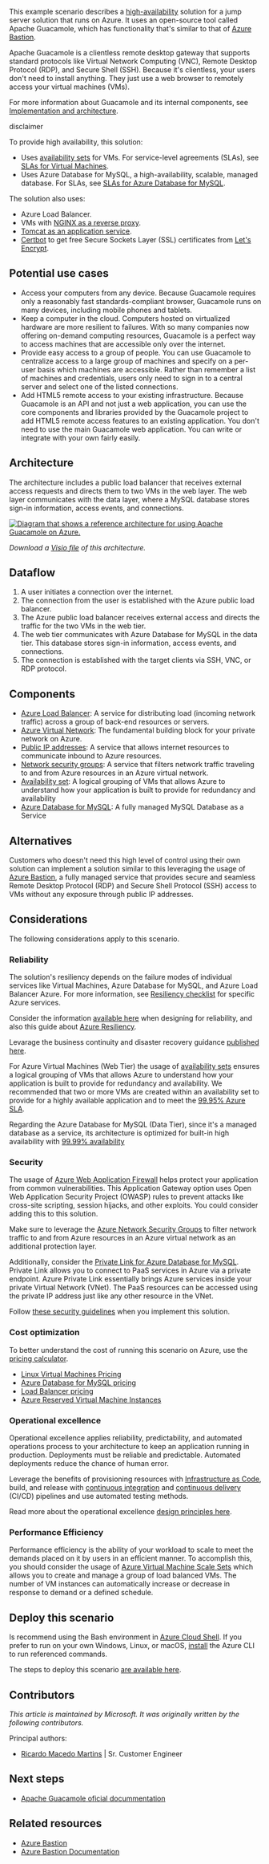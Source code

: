This example scenario describes a [high-availability](https://docs.microsoft.com/azure/architecture/framework/resiliency/overview) solution for a jump server solution that runs on Azure. It uses an open-source tool called Apache Guacamole, which has functionality that's similar to that of [Azure Bastion](https://docs.microsoft.com/en-us/azure/bastion/bastion-overview).

Apache Guacamole is a clientless remote desktop gateway that supports standard protocols like Virtual Network Computing (VNC), Remote Desktop Protocol (RDP), and
Secure Shell (SSH). Because it's clientless, your users don't need to install anything. They just use a web browser to remotely access your virtual machines (VMs).

For more information about Guacamole and its internal components, see [Implementation and architecture](https://guacamole.apache.org/doc/gug/guacamole-architecture.html).

disclaimer 

To provide high availability, this solution:

* Uses [availability sets](/azure/virtual-machines/availability#availability-sets) for VMs. For service-level agreements (SLAs), see [SLAs for Virtual Machines](https://azure.microsoft.com/support/legal/sla/virtual-machines/v1_9).
* Uses Azure Database for MySQL, a high-availability, scalable, managed database. For SLAs, see [SLAs for Azure Database for MySQL](https://azure.microsoft.com/support/legal/sla/mysql/v1_2).

The solution also uses:
- Azure Load Balancer.
-  VMs with [NGINX as a reverse proxy](https://docs.nginx.com/nginx/admin-guide/web-server/reverse-proxy).
- [Tomcat as an application service](https://tomcat.apache.org).
- [Certbot](https://certbot.eff.org) to get free Secure Sockets Layer (SSL) certificates from [Let's Encrypt](https://letsencrypt.org/).

## Potential use cases

* Access your computers from any device. Because Guacamole requires only a reasonably fast standards-compliant browser, Guacamole runs on many devices, including mobile phones and tablets.
* Keep a computer in the cloud. Computers hosted on virtualized hardware are more resilient to failures. With so many companies now offering on-demand computing resources, Guacamole is a perfect way to access machines that are accessible only over the internet.
* Provide easy access to a group of people. You can use Guacamole to centralize access to a large group of machines and specify on a per-user basis which machines are accessible. Rather than remember a list of machines and credentials, users only need to  sign in to a central server and select one of the listed connections.
* Add HTML5 remote access to your existing infrastructure. Because Guacamole is an API and not just a web application, you can use the core components and libraries provided by the Guacamole project to add HTML5 remote access features to an existing application. You don't need to use the main Guacamole web application. You can write or integrate with your own fairly easily.

## Architecture

The architecture includes a public load balancer that receives external access requests and directs them to two VMs in the web layer. The web layer communicates with the data layer, where a MySQL database stores sign-in information, access events, and connections.

[![Diagram that shows a reference architecture for using Apache Guacamole on Azure.](media/azure-architecture-guacamole.png)](media/azure-architecture-guacamole.png#lightbox)

*Download a [Visio file](https://arch-center.azureedge.net/azure-architecture-guacamole.vsdx) of this architecture.*

## Dataflow

1. A user initiates a connection over the internet.
2. The connection from the user is established with the Azure public load balancer.
3. The Azure public load balancer receives external access and directs the traffic for the two VMs in the web tier.
4. The web tier communicates with Azure Database for MySQL in the data tier. This database stores sign-in information, access events, and connections.
5. The connection is established with the target clients via SSH, VNC, or RDP protocol.

## Components

- [Azure Load Balancer](https://azure.microsoft.com/services/load-balancer): A service for distributing load (incoming network traffic) across a group of back-end resources or servers.
- [Azure Virtual Network](https://azure.microsoft.com/services/virtual-network): The fundamental building block for your private network on Azure.
- [Public IP addresses](/azure/virtual-network/ip-services/public-ip-addresses): A service that allows internet resources to communicate inbound to Azure resources.
- [Network security groups](/azure/virtual-network/network-security-groups-overview): A service that filters network traffic traveling to and from Azure resources in an Azure virtual network.
- [Availability set](/azure/virtual-machines/availability-set-overview): A logical grouping of VMs that allows Azure to understand how your application is built to provide for redundancy and availability
- [Azure Database for MySQL](https://azure.microsoft.com/en-us/services/mysql/): A fully managed MySQL Database as a Service 

## Alternatives

Customers who doesn't need this high level of control using their own solution can implement a solution similar to this leveraging the usage of [Azure Bastion](https://azure.microsoft.com/services/azure-bastion/), a fully managed service that provides secure and seamless Remote Desktop Protocol (RDP) and Secure Shell Protocol (SSH) access to VMs without any exposure through public IP addresses. 

## Considerations

The following considerations apply to this scenario.

### Reliability

The solution's resiliency depends on the failure modes of individual services like Virtual Machines, Azure Database for MySQL, and Azure Load Balancer Azure. For more information, see [Resiliency checklist](https://docs.microsoft.com/azure/architecture/checklist/resiliency-per-service) for specific Azure services.

Consider the information [available here](https://docs.microsoft.com/azure/architecture/framework/resiliency/design-checklist) when designing for reliability, and also this guide about [Azure Resiliency](https://docs.microsoft.com/en-us/azure/availability-zones/overview).

Levarage the business continuity and disaster recovery guidance [published here](https://docs.microsoft.com/azure/cloud-adoption-framework/ready/landing-zone/design-area/management-business-continuity-disaster-recovery).

For Azure Virtual Machines (Web Tier) the usage of [availability sets](https://docs.microsoft.com/azure/virtual-machines/availability-set-overview#what-is-an-availability-set) ensures a logical grouping of VMs that allows Azure to understand how your application is built to provide for redundancy and availability. We recommended that two or more VMs are created within an availability set to provide for a highly available application and to meet the [99.95% Azure SLA](https://azure.microsoft.com/support/legal/sla/virtual-machines).

Regarding the Azure Database for MySQL (Data Tier), since it's a managed database as a service, its architecture is optimized for built-in high availability with [99.99% availability](https://docs.microsoft.com/en-us/azure/mysql/concepts-high-availability)

### Security

The usage of [Azure Web Application Firewall](https://docs.microsoft.com/azure/web-application-firewall/overview) helps protect your application from common vulnerabilities. This Application Gateway option uses Open Web Application Security Project (OWASP) rules to prevent attacks like cross-site scripting, session hijacks, and other exploits. You could consider adding this to this solution.

Make sure to leverage the [Azure Network Security Groups](https://docs.microsoft.com/azure/virtual-network/network-security-groups-overview) to filter network traffic to and from Azure resources in an Azure virtual network as an additional protection layer.

Additionally, consider the [Private Link for Azure Database for MySQL](https://docs.microsoft.com/azure/mysql/single-server/concepts-data-access-security-private-link). Private Link allows you to connect to PaaS services in Azure via a private endpoint. Azure Private Link essentially brings Azure services inside your private Virtual Network (VNet). The PaaS resources can be accessed using the private IP address just like any other resource in the VNet.

Follow [these security guidelines](https://docs.microsoft.com/azure/security/fundamentals/overview) when you implement this solution.

### Cost optimization

To better understand the cost of running this scenario on Azure, use the [pricing calculator](https://azure.microsoft.com/pricing/calculator).

* [Linux Virtual Machines Pricing](https://azure.microsoft.compricing/details/virtual-machines/linux/)
* [Azure Database for MySQL pricing](https://azure.microsoft.com/pricing/details/mysql/server/)
* [Load Balancer pricing](https://azure.microsoft.com/pricing/details/load-balancer/)
* [Azure Reserved Virtual Machine Instances](https://azure.microsoft.com/pricing/reserved-vm-instances/)

### Operational excellence

Operational excellence applies reliability, predictability, and automated operations process to your architecture to keep an application running in production. Deployments must be reliable and predictable. Automated deployments reduce the chance of human error. 

Leverage the benefits of provisioning resources with [Infrastructure as Code](https://docs.microsoft.com/devops/deliver/what-is-infrastructure-as-code), build, and release with [continuous integration](https://docs.microsoft.com/devops/develop/what-is-continuous-integration) and [continuous delivery](https://docs.microsoft.com/devops/deliver/what-is-continuous-delivery) (CI/CD) pipelines and use automated testing methods.

Read more about the operational excellence [design principles here](https://docs.microsoft.com/azure/architecture/framework/devops/principles).

### Performance Efficiency

Performance efficiency is the ability of your workload to scale to meet the demands placed on it by users in an efficient manner. To accomplish this, you should consider the usage of [Azure Virtual Machine Scale Sets](https://docs.microsoft.com/azure/virtual-machine-scale-sets/overview) which allows you to create and manage a group of load balanced VMs. The number of VM instances can automatically increase or decrease in response to demand or a defined schedule.

## Deploy this scenario

Is recommend using the Bash environment in [Azure Cloud Shell](https://docs.microsoft.com/en-us/azure/cloud-shell/quickstart). If you prefer to run on your own Windows, Linux, or macOS, [install](https://docs.microsoft.com/en-us/cli/azure/install-azure-cli) the Azure CLI to run referenced commands.

The steps to deploy this scenario [are available here](https://github.com/Azure/Deploying-Apache-Guacamole-on-Azure).

## Contributors

*This article is maintained by Microsoft. It was originally written by the following contributors.*

Principal authors: 

 - [Ricardo Macedo Martins](https://www.linkedin.com/in/ricmmartins) | Sr. Customer Engineer
 

## Next steps

* [Apache Guacamole oficial docummentation](https://guacamole.apache.org/doc/gug/administration.html)
 
## Related resources

* [Azure Bastion](https://azure.microsoft.com/en-us/services/azure-bastion/)
* [Azure Bastion Documentation](https://docs.microsoft.com/en-us/azure/bastion/bastion-overview)
  
